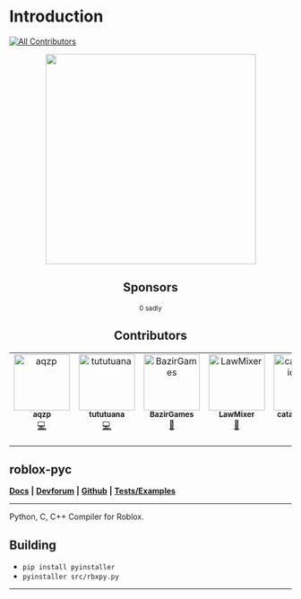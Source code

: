 # Introduction
<!-- ALL-CONTRIBUTORS-BADGE:START - Do not remove or modify this section -->
[![All Contributors](https://img.shields.io/badge/all_contributors-6-orange.svg?style=flat-square)](#contributors-)
<!-- ALL-CONTRIBUTORS-BADGE:END -->

<div align="center">

<figure><img src=".gitbook/assets/Screenshot 2023-07-10 at 12.06.03 AM.png" alt="" width="375"><figcaption></figcaption></figure>

## Sponsors
<!-- sponsors --><!-- sponsors -->
<sub>0 sadly</sub>

## Contributors 
<!-- ALL-CONTRIBUTORS-LIST:START - Do not remove or modify this section -->
<!-- prettier-ignore-start -->
<!-- markdownlint-disable -->
<table>
  <tbody>
    <tr>
      <td align="center" valign="top" width="14.28%"><a href="https://github.com/AsynchronousAI"><img src="https://avatars.githubusercontent.com/u/72946059?v=4?s=100" width="100px;" alt="aqzp"/><br /><sub><b>aqzp</b></sub></a><br /><a href="https://github.com/AsynchronousAI/roblox-pyc/commits?author=AsynchronousAI" title="Code">💻</a></td>
      <td align="center" valign="top" width="14.28%"><a href="https://github.com/tututuana"><img src="https://avatars.githubusercontent.com/u/51187395?v=4?s=100" width="100px;" alt="tututuana"/><br /><sub><b>tututuana</b></sub></a><br /><a href="https://github.com/AsynchronousAI/roblox-pyc/commits?author=tututuana" title="Code">💻</a></td>
      <td align="center" valign="top" width="14.28%"><a href="https://github.com/BazirGames"><img src="https://avatars.githubusercontent.com/u/49544193?v=4?s=100" width="100px;" alt="BazirGames"/><br /><sub><b>BazirGames</b></sub></a><br /><a href="https://github.com/AsynchronousAI/roblox-pyc/issues?q=author%3ABazirGames" title="Bug reports">🐛</a></td>
      <td align="center" valign="top" width="14.28%"><a href="http://lawmixerscpf.tk/group"><img src="https://avatars.githubusercontent.com/u/53837083?v=4?s=100" width="100px;" alt="LawMixer"/><br /><sub><b>LawMixer</b></sub></a><br /><a href="https://github.com/AsynchronousAI/roblox-pyc/issues?q=author%3ALawMixer" title="Bug reports">🐛</a></td>
      <td align="center" valign="top" width="14.28%"><a href="https://github.com/cataclysmic-dev"><img src="https://avatars.githubusercontent.com/u/141081747?v=4?s=100" width="100px;" alt="cataclysmic-dev"/><br /><sub><b>cataclysmic-dev</b></sub></a><br /><a href="https://github.com/AsynchronousAI/roblox-pyc/commits?author=cataclysmic-dev" title="Code">💻</a></td>
      <td align="center" valign="top" width="14.28%"><a href="https://github.com/luxkatana"><img src="https://avatars.githubusercontent.com/u/57036931?v=4?s=100" width="100px;" alt="luxkatana"/><br /><sub><b>luxkatana</b></sub></a><br /><a href="https://github.com/AsynchronousAI/roblox-pyc/issues?q=author%3Aluxkatana" title="Bug reports">🐛</a></td>
    </tr>
  </tbody>
</table>

<!-- markdownlint-restore -->
<!-- prettier-ignore-end -->

<!-- ALL-CONTRIBUTORS-LIST:END -->
<!-- markdownlint-disable -->

<!-- markdownlint-restore -->
<!-- prettier-ignore-end -->

<!-- ALL-CONTRIBUTORS-LIST:END -->
</div>


## roblox-pyc

[**Docs**](https://robloxpyc.gitbook.io/roblox-pyc) **|** [**Devforum**](https://devforum.roblox.com/t/roblox-py-python-luau/2457105?u=dev98799) **|** [**Github**](https://github.com/AsynchronousAI/roblox.pyc) **|** [**Tests/Examples**](https://github.com/AsynchronousAI/roblox.py/tree/main/test)

***

Python, C, C++ Compiler for Roblox.

## Building
- `pip install pyinstaller`
- `pyinstaller src/rbxpy.py`
***
